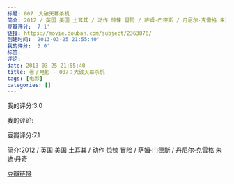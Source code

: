 ```yaml
---
标题: 007：大破天幕杀机
简介: 2012 / 英国 美国 土耳其 / 动作 惊悚 冒险 / 萨姆·门德斯 / 丹尼尔·克雷格 朱迪·丹奇
豆瓣评分: '7.1'
链接: https://movie.douban.com/subject/2363876/
创建时间: '2013-03-25 21:55:40'
我的评分: '3.0'
标签:
评论:
date: 2013-03-25 21:55:40
title: 看了电影 - 007：大破天幕杀机
tags: [电影]
categories: []
---
```


我的评分:3.0

我的评论:

豆瓣评分:7.1

简介:2012 / 英国 美国 土耳其 / 动作 惊悚 冒险 / 萨姆·门德斯 / 丹尼尔·克雷格 朱迪·丹奇

[豆瓣链接](https://movie.douban.com/subject/2363876/)

